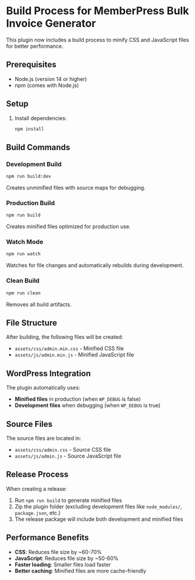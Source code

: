 # Build Process for MemberPress Bulk Invoice Generator

This plugin now includes a build process to minify CSS and JavaScript files for better performance.

## Prerequisites

- Node.js (version 14 or higher)
- npm (comes with Node.js)

## Setup

1. Install dependencies:
   ```bash
   npm install
   ```

## Build Commands

### Development Build
```bash
npm run build:dev
```
Creates unminified files with source maps for debugging.

### Production Build
```bash
npm run build
```
Creates minified files optimized for production use.

### Watch Mode
```bash
npm run watch
```
Watches for file changes and automatically rebuilds during development.

### Clean Build
```bash
npm run clean
```
Removes all build artifacts.

## File Structure

After building, the following files will be created:

- `assets/css/admin.min.css` - Minified CSS file
- `assets/js/admin.min.js` - Minified JavaScript file

## WordPress Integration

The plugin automatically uses:
- **Minified files** in production (when `WP_DEBUG` is false)
- **Development files** when debugging (when `WP_DEBUG` is true)

## Source Files

The source files are located in:
- `assets/css/admin.css` - Source CSS file
- `assets/js/admin.js` - Source JavaScript file

## Release Process

When creating a release:
1. Run `npm run build` to generate minified files
2. Zip the plugin folder (excluding development files like `node_modules/`, `package.json`, etc.)
3. The release package will include both development and minified files

## Performance Benefits

- **CSS**: Reduces file size by ~60-70%
- **JavaScript**: Reduces file size by ~50-60%
- **Faster loading**: Smaller files load faster
- **Better caching**: Minified files are more cache-friendly
